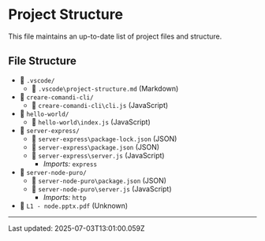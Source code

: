 # Project Structure

This file maintains an up-to-date list of project files and structure.

## File Structure

- 📁 `.vscode/`
  - 📄 `.vscode\project-structure.md` (Markdown)
- 📁 `creare-comandi-cli/`
  - 📄 `creare-comandi-cli\cli.js` (JavaScript)
- 📁 `hello-world/`
  - 📄 `hello-world\index.js` (JavaScript)
- 📁 `server-express/`
  - 📄 `server-express\package-lock.json` (JSON)
  - 📄 `server-express\package.json` (JSON)
  - 📄 `server-express\server.js` (JavaScript)
    - *Imports:* `express`
- 📁 `server-node-puro/`
  - 📄 `server-node-puro\package.json` (JSON)
  - 📄 `server-node-puro\server.js` (JavaScript)
    - *Imports:* `http`
- 📄 `L1 - node.pptx.pdf` (Unknown)

---
Last updated: 2025-07-03T13:01:00.059Z
